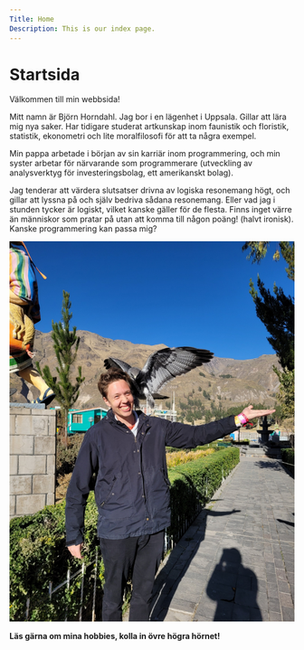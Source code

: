 ```yaml
---
Title: Home
Description: This is our index page.
---
```


Startsida
==========================

Välkommen till min webbsida!

Mitt namn är Björn Horndahl. Jag bor i en lägenhet i Uppsala. Gillar att lära mig nya saker. Har tidigare studerat artkunskap inom faunistik och floristik, statistik, ekonometri och lite moralfilosofi för att ta några exempel. 

Min pappa arbetade i början av sin karriär inom programmering, och min syster arbetar för närvarande som programmerare (utveckling av analysverktyg för investeringsbolag, ett amerikanskt bolag). 

Jag tenderar att värdera slutsatser drivna av logiska resonemang högt, och gillar att lyssna på och själv bedriva sådana resonemang. Eller vad jag i stunden tycker är logiskt, vilket kanske gäller för de flesta. Finns inget värre än människor som pratar på utan att komma till någon poäng! (halvt ironisk). Kanske programmering kan passa mig?

![Picture of me](./assets/img/me.jpg "This is what I imagine people see when they look at me (on a good day)")

**<span class="margintop">Läs gärna om mina hobbies, kolla in övre högra hörnet! <span class="long-arrow-right"></span></span>**
